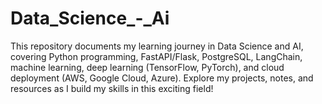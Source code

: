 # Data_Science_-_Ai
This repository documents my learning journey in Data Science and AI, covering Python programming, FastAPI/Flask, PostgreSQL, LangChain, machine learning, deep learning (TensorFlow, PyTorch), and cloud deployment (AWS, Google Cloud, Azure). Explore my projects, notes, and resources as I build my skills in this exciting field!
